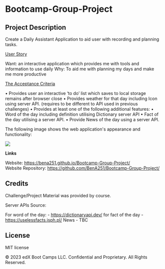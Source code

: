 # Bootcamp-Group-Project

## Project Description 

Create a Daily Assistant Application to aid user with recording and planning tasks.


<ins>User Story</ins> <br>

Want: an interactive application which provides me with tools and information to use daily 
Why: To aid me with planning my days and make me more productive

<ins>The Acceptance Criteria </ins> <br>

•	Provides user an interactive ‘to do’ list which saves to local storage remains after browser close
•	Provides weather for that day including Icon using server API. (requires to be different to API used in previous challenges)
•	Provides at least one of the following additional features:
  •	Word of the day including definition utilising Dictionary server API
  •	Fact of the day utilising a server API.
  •	Provide News of the day using a server API.


The following image shows the web application's appearance and functionality:

![](./images/10-server-side-apis-challenge-demo.png)


<strong>Links</strong>

Website: https://bena251.github.io/Bootcamp-Group-Project/ <br>
Website Repository: https://github.com/BenA251/Bootcamp-Group-Project/


## Credits

Challenge/Project Material was provided by course. 

Server APIs Source:


For word of the day:  - https://dictionaryapi.dev/
for fact of the day  - https://uselessfacts.jsph.pl/
News - TBC



## License

MIT license




© 2023 edX Boot Camps LLC. Confidential and Proprietary. All Rights Reserved.